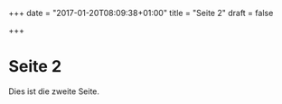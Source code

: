 +++
date = "2017-01-20T08:09:38+01:00"
title = "Seite 2"
draft = false

+++

# Seite 2

Dies ist die zweite Seite.
